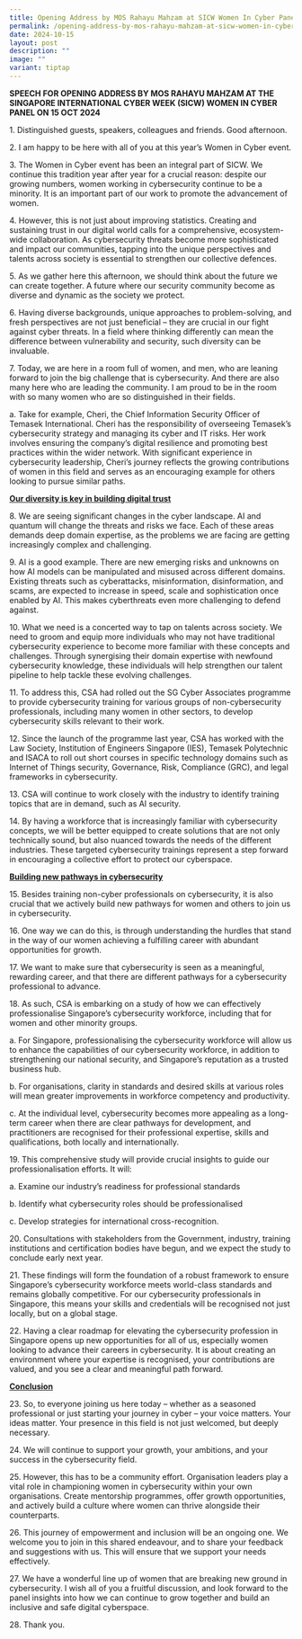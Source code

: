 ```yaml
---
title: Opening Address by MOS Rahayu Mahzam at SICW Women In Cyber Panel 2024
permalink: /opening-address-by-mos-rahayu-mahzam-at-sicw-women-in-cyber-panel-2024/
date: 2024-10-15
layout: post
description: ""
image: ""
variant: tiptap
---
```

<p><strong>SPEECH FOR OPENING ADDRESS BY MOS RAHAYU MAHZAM AT THE SINGAPORE INTERNATIONAL CYBER WEEK (SICW) WOMEN IN CYBER PANEL ON 15 OCT 2024</strong>
<br>
</p>
<p>1. Distinguished guests, speakers, colleagues and friends. Good afternoon.</p>
<p>2. I am happy to be here with all of you at this year’s Women in Cyber
event.</p>
<p>3. The Women in Cyber event has been an integral part of SICW. We continue
this tradition year after year for a crucial reason: despite our growing
numbers, women working in cybersecurity continue to be a minority. It is
an important part of our work to promote the advancement of women.</p>
<p>4. However, this is not just about improving statistics. Creating and
sustaining trust in our digital world calls for a comprehensive, ecosystem-wide
collaboration. As cybersecurity threats become more sophisticated and impact
our communities, tapping into the unique perspectives and talents across
society is essential to strengthen our collective defences.</p>
<p>5. As we gather here this afternoon, we should think about the future
we can create together. A future where our security community become as
diverse and dynamic as the society we protect.</p>
<p>6. Having diverse backgrounds, unique approaches to problem-solving, and
fresh perspectives are not just beneficial – they are crucial in our fight
against cyber threats. In a field where thinking differently can mean the
difference between vulnerability and security, such diversity can be invaluable.</p>
<p>7. Today, we are here in a room full of women, and men, who are leaning
forward to join the big challenge that is cybersecurity. And there are
also many here who are leading the community. I am proud to be in the room
with so many women who are so distinguished in their fields.</p>
<p>a. Take for example, Cheri, the Chief Information Security Officer of
Temasek International. Cheri has the responsibility of overseeing Temasek’s
cybersecurity strategy and managing its cyber and IT risks. Her work involves
ensuring the company’s digital resilience and promoting best practices
within the wider network. With significant experience in cybersecurity
leadership, Cheri’s journey reflects the growing contributions of women
in this field and serves as an encouraging example for others looking to
pursue similar paths.</p>
<p><strong><u>Our diversity is key in building digital trust</u></strong>
</p>
<p>8. We are seeing significant changes in the cyber landscape. AI and quantum
will change the threats and risks we face. Each of these areas demands
deep domain expertise, as the problems we are facing are getting increasingly
complex and challenging.</p>
<p>9. AI is a good example. There are new emerging risks and unknowns on
how AI models can be manipulated and misused across different domains.
Existing threats such as cyberattacks, misinformation, disinformation,
and scams, are expected to increase in speed, scale and sophistication
once enabled by AI. This makes cyberthreats even more challenging to defend
against.</p>
<p>10. What we need is a concerted way to tap on talents across society.
We need to groom and equip more individuals who may not have traditional
cybersecurity experience to become more familiar with these concepts and
challenges. Through synergising their domain expertise with newfound cybersecurity
knowledge, these individuals will help strengthen our talent pipeline to
help tackle these evolving challenges.</p>
<p>11. To address this, CSA had rolled out the SG Cyber Associates programme
to provide cybersecurity training for various groups of non-cybersecurity
professionals, including many women in other sectors, to develop cybersecurity
skills relevant to their work.</p>
<p>12. Since the launch of the programme last year, CSA has worked with the
Law Society, Institution of Engineers Singapore (IES), Temasek Polytechnic
and ISACA to roll out short courses in specific technology domains such
as Internet of Things security, Governance, Risk, Compliance (GRC), and
legal frameworks in cybersecurity.</p>
<p>13. CSA will continue to work closely with the industry to identify training
topics that are in demand, such as AI security.</p>
<p>14. By having a workforce that is increasingly familiar with cybersecurity
concepts, we will be better equipped to create solutions that are not only
technically sound, but also nuanced towards the needs of the different
industries. These targeted cybersecurity trainings represent a step forward
in encouraging a collective effort to protect our cyberspace.</p>
<p><strong><u>Building new pathways in cybersecurity</u></strong>
</p>
<p>15. Besides training non-cyber professionals on cybersecurity, it is also
crucial that we actively build new pathways for women and others to join
us in cybersecurity.</p>
<p>16. One way we can do this, is through understanding the hurdles that
stand in the way of our women achieving a fulfilling career with abundant
opportunities for growth.</p>
<p>17. We want to make sure that cybersecurity is seen as a meaningful, rewarding
career, and that there are different pathways for a cybersecurity professional
to advance.</p>
<p>18. As such, CSA is embarking on a study of how we can effectively professionalise
Singapore’s cybersecurity workforce, including that for women and other
minority groups.</p>
<p>a. For Singapore, professionalising the cybersecurity workforce will allow
us to enhance the capabilities of our cybersecurity workforce, in addition
to strengthening our national security, and Singapore’s reputation as a
trusted business hub.</p>
<p>b. For organisations, clarity in standards and desired skills at various
roles will mean greater improvements in workforce competency and productivity.</p>
<p>c. At the individual level, cybersecurity becomes more appealing as a
long-term career when there are clear pathways for development, and practitioners
are recognised for their professional expertise, skills and qualifications,
both locally and internationally.</p>
<p>19. This comprehensive study will provide crucial insights to guide our
professionalisation efforts. It will:</p>
<p>a. Examine our industry’s readiness for professional standards</p>
<p>b. Identify what cybersecurity roles should be professionalised</p>
<p>c. Develop strategies for international cross-recognition.</p>
<p>20. Consultations with stakeholders from the Government, industry, training
institutions and certification bodies have begun, and we expect the study
to conclude early next year.</p>
<p>21. These findings will form the foundation of a robust framework to ensure
Singapore’s cybersecurity workforce meets world-class standards and remains
globally competitive. For our cybersecurity professionals in Singapore,
this means your skills and credentials will be recognised not just locally,
but on a global stage.</p>
<p>22. Having a clear roadmap for elevating the cybersecurity profession
in Singapore opens up new opportunities for all of us, especially women
looking to advance their careers in cybersecurity. It is about creating
an environment where your expertise is recognised, your contributions are
valued, and you see a clear and meaningful path forward.</p>
<p><strong><u>Conclusion</u></strong>
</p>
<p>23. So, to everyone joining us here today – whether as a seasoned professional
or just starting your journey in cyber – your voice matters. Your ideas
matter. Your presence in this field is not just welcomed, but deeply necessary.</p>
<p>24. We will continue to support your growth, your ambitions, and your
success in the cybersecurity field.</p>
<p>25. However, this has to be a community effort. Organisation leaders play
a vital role in championing women in cybersecurity within your own organisations.
Create mentorship programmes, offer growth opportunities, and actively
build a culture where women can thrive alongside their counterparts.</p>
<p>26. This journey of empowerment and inclusion will be an ongoing one.
We welcome you to join in this shared endeavour, and to share your feedback
and suggestions with us. This will ensure that we support your needs effectively.</p>
<p>27. We have a wonderful line up of women that are breaking new ground
in cybersecurity. I wish all of you a fruitful discussion, and look forward
to the panel insights into how we can continue to grow together and build
an inclusive and safe digital cyberspace.</p>
<p>28. Thank you.</p>